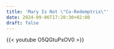 ```yaml
---
title: 'Mary Is Not \"Co-Redemptrix\"'
date: 2024-09-06T17:20:30+02:00
draft: false
---
```


{{< youtube O5QGtuPxOV0 >}}
